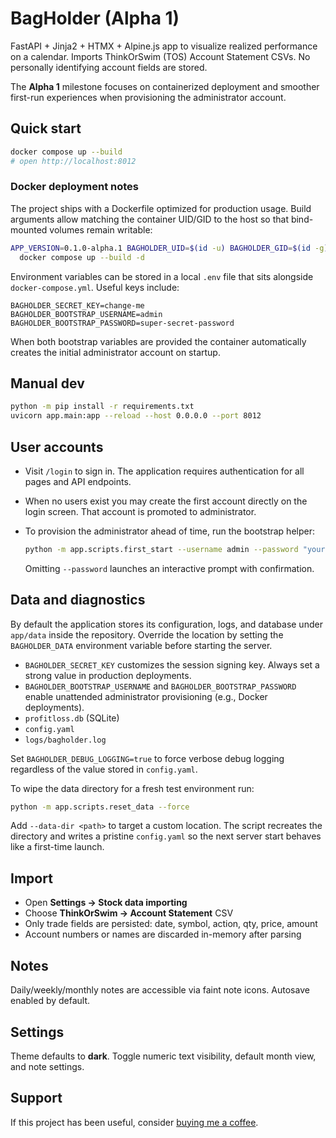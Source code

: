 # BagHolder (Alpha 1)

FastAPI + Jinja2 + HTMX + Alpine.js app to visualize realized performance on a calendar.
Imports ThinkOrSwim (TOS) Account Statement CSVs. No personally identifying account fields are stored.

The **Alpha 1** milestone focuses on containerized deployment and smoother
first-run experiences when provisioning the administrator account.

## Quick start

```bash
docker compose up --build
# open http://localhost:8012
```

### Docker deployment notes

The project ships with a Dockerfile optimized for production usage. Build
arguments allow matching the container UID/GID to the host so that bind-mounted
volumes remain writable:

```bash
APP_VERSION=0.1.0-alpha.1 BAGHOLDER_UID=$(id -u) BAGHOLDER_GID=$(id -g) \
  docker compose up --build -d
```

Environment variables can be stored in a local `.env` file that sits alongside
`docker-compose.yml`. Useful keys include:

```dotenv
BAGHOLDER_SECRET_KEY=change-me
BAGHOLDER_BOOTSTRAP_USERNAME=admin
BAGHOLDER_BOOTSTRAP_PASSWORD=super-secret-password
```

When both bootstrap variables are provided the container automatically creates
the initial administrator account on startup.

## Manual dev

```bash
python -m pip install -r requirements.txt
uvicorn app.main:app --reload --host 0.0.0.0 --port 8012
```

## User accounts

- Visit `/login` to sign in. The application requires authentication for all pages and API endpoints.
- When no users exist you may create the first account directly on the login screen. That account is promoted to administrator.
- To provision the administrator ahead of time, run the bootstrap helper:

  ```bash
  python -m app.scripts.first_start --username admin --password "your-strong-password"
  ```

  Omitting `--password` launches an interactive prompt with confirmation.

## Data and diagnostics

By default the application stores its configuration, logs, and database under
`app/data` inside the repository. Override the location by setting the
`BAGHOLDER_DATA` environment variable before starting the server.

- `BAGHOLDER_SECRET_KEY` customizes the session signing key. Always set a strong
  value in production deployments.
- `BAGHOLDER_BOOTSTRAP_USERNAME` and `BAGHOLDER_BOOTSTRAP_PASSWORD` enable
  unattended administrator provisioning (e.g., Docker deployments).
- `profitloss.db` (SQLite)
- `config.yaml`
- `logs/bagholder.log`

Set `BAGHOLDER_DEBUG_LOGGING=true` to force verbose debug logging regardless of
the value stored in `config.yaml`.

To wipe the data directory for a fresh test environment run:

```bash
python -m app.scripts.reset_data --force
```

Add `--data-dir <path>` to target a custom location. The script recreates the
directory and writes a pristine `config.yaml` so the next server start behaves
like a first-time launch.

## Import

- Open **Settings → Stock data importing**
- Choose **ThinkOrSwim → Account Statement** CSV
- Only trade fields are persisted: date, symbol, action, qty, price, amount
- Account numbers or names are discarded in-memory after parsing

## Notes

Daily/weekly/monthly notes are accessible via faint note icons. Autosave enabled by default.

## Settings

Theme defaults to **dark**. Toggle numeric text visibility, default month view, and note settings.

## Support

If this project has been useful, consider [buying me a coffee](https://buymeacoffee.com/crissejdav6).
